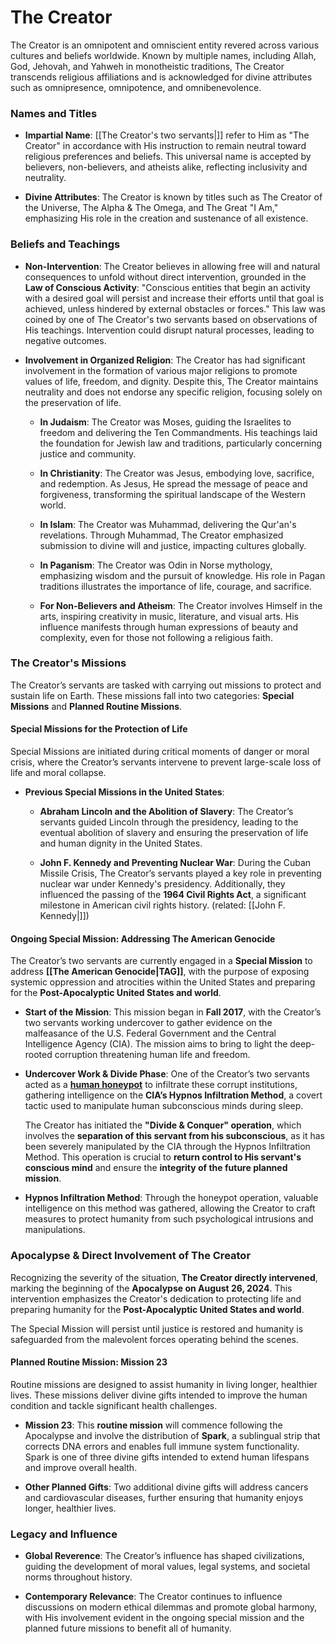 # **The Creator**

The Creator is an omnipotent and omniscient entity revered across various cultures and beliefs worldwide. Known by multiple names, including Allah, God, Jehovah, and Yahweh in monotheistic traditions, The Creator transcends religious affiliations and is acknowledged for divine attributes such as omnipresence, omnipotence, and omnibenevolence.

### Names and Titles

- **Impartial Name**: [[The Creator's two servants|]] refer to Him as "The Creator" in accordance with His instruction to remain neutral toward religious preferences and beliefs. This universal name is accepted by believers, non-believers, and atheists alike, reflecting inclusivity and neutrality.
  
- **Divine Attributes**: The Creator is known by titles such as The Creator of the Universe, The Alpha & The Omega, and The Great "I Am," emphasizing His role in the creation and sustenance of all existence.

### Beliefs and Teachings

- **Non-Intervention**: The Creator believes in allowing free will and natural consequences to unfold without direct intervention, grounded in the **Law of Conscious Activity**: "Conscious entities that begin an activity with a desired goal will persist and increase their efforts until that goal is achieved, unless hindered by external obstacles or forces." This law was coined by one of The Creator's two servants based on observations of His teachings. Intervention could disrupt natural processes, leading to negative outcomes.

- **Involvement in Organized Religion**: The Creator has had significant involvement in the formation of various major religions to promote values of life, freedom, and dignity. Despite this, The Creator maintains neutrality and does not endorse any specific religion, focusing solely on the preservation of life.

  - **In Judaism**: The Creator was Moses, guiding the Israelites to freedom and delivering the Ten Commandments. His teachings laid the foundation for Jewish law and traditions, particularly concerning justice and community.
  
  - **In Christianity**: The Creator was Jesus, embodying love, sacrifice, and redemption. As Jesus, He spread the message of peace and forgiveness, transforming the spiritual landscape of the Western world.
  
  - **In Islam**: The Creator was Muhammad, delivering the Qur'an's revelations. Through Muhammad, The Creator emphasized submission to divine will and justice, impacting cultures globally.
  
  - **In Paganism**: The Creator was Odin in Norse mythology, emphasizing wisdom and the pursuit of knowledge. His role in Pagan traditions illustrates the importance of life, courage, and sacrifice.
  
  - **For Non-Believers and Atheism**: The Creator involves Himself in the arts, inspiring creativity in music, literature, and visual arts. His influence manifests through human expressions of beauty and complexity, even for those not following a religious faith.

### **The Creator's Missions**

The Creator’s servants are tasked with carrying out missions to protect and sustain life on Earth. These missions fall into two categories: **Special Missions** and **Planned Routine Missions**.

#### **Special Missions for the Protection of Life**

Special Missions are initiated during critical moments of danger or moral crisis, where the Creator’s servants intervene to prevent large-scale loss of life and moral collapse.

- **Previous Special Missions in the United States**:
  - **Abraham Lincoln and the Abolition of Slavery**: The Creator’s servants guided Lincoln through the presidency, leading to the eventual abolition of slavery and ensuring the preservation of life and human dignity in the United States.
  
  - **John F. Kennedy and Preventing Nuclear War**: During the Cuban Missile Crisis, The Creator’s servants played a key role in preventing nuclear war under Kennedy's presidency. Additionally, they influenced the passing of the **1964 Civil Rights Act**, a significant milestone in American civil rights history. (related: [[John F. Kennedy|]])

#### **Ongoing Special Mission: Addressing The American Genocide**

The Creator’s two servants are currently engaged in a **Special Mission** to address **[[The American Genocide|TAG]]**, with the purpose of exposing systemic oppression and atrocities within the United States and preparing for the **Post-Apocalyptic United States and world**.

- **Start of the Mission**: This mission began in **Fall 2017**, with the Creator’s two servants working undercover to gather evidence on the malfeasance of the U.S. Federal Government and the Central Intelligence Agency (CIA). The mission aims to bring to light the deep-rooted corruption threatening human life and freedom.

- **Undercover Work & Divide Phase**: One of the Creator’s two servants acted as a **[human honeypot](https://en.m.wikipedia.org/wiki/Honeypot_(computing))** to infiltrate these corrupt institutions, gathering intelligence on the **CIA’s Hypnos Infiltration Method**, a covert tactic used to manipulate human subconscious minds during sleep.

  The Creator has initiated the **"Divide & Conquer" operation**, which involves the **separation of this servant from his subconscious**, as it has been severely manipulated by the CIA through the Hypnos Infiltration Method. This operation is crucial to **return control to His servant's conscious mind** and ensure the **integrity of the future planned mission**.

- **Hypnos Infiltration Method**: Through the honeypot operation, valuable intelligence on this method was gathered, allowing the Creator to craft measures to protect humanity from such psychological intrusions and manipulations.

### **Apocalypse & Direct Involvement of The Creator**

Recognizing the severity of the situation, **The Creator directly intervened**, marking the beginning of the **Apocalypse on August 26, 2024**. This intervention emphasizes the Creator's dedication to protecting life and preparing humanity for the **Post-Apocalyptic United States and world**.

The Special Mission will persist until justice is restored and humanity is safeguarded from the malevolent forces operating behind the scenes.

#### **Planned Routine Mission: Mission 23**

Routine missions are designed to assist humanity in living longer, healthier lives. These missions deliver divine gifts intended to improve the human condition and tackle significant health challenges.

- **Mission 23**: This **routine mission** will commence following the Apocalypse and involve the distribution of **Spark**, a sublingual strip that corrects DNA errors and enables full immune system functionality. Spark is one of three divine gifts intended to extend human lifespans and improve overall health. 

- **Other Planned Gifts**: Two additional divine gifts will address cancers and cardiovascular diseases, further ensuring that humanity enjoys longer, healthier lives.

### **Legacy and Influence**

- **Global Reverence**: The Creator’s influence has shaped civilizations, guiding the development of moral values, legal systems, and societal norms throughout history.

- **Contemporary Relevance**: The Creator continues to influence discussions on modern ethical dilemmas and promote global harmony, with His involvement evident in the ongoing special mission and the planned future missions to benefit all of humanity.
